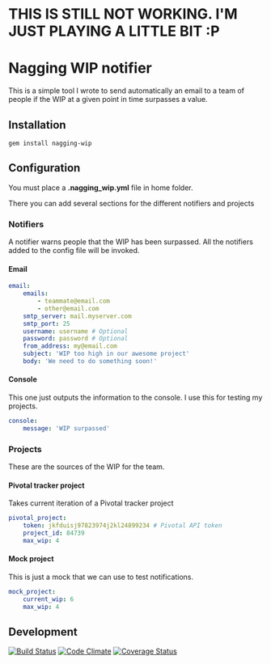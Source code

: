 # THIS IS STILL NOT WORKING. I'M JUST PLAYING A LITTLE BIT :P

# Nagging WIP notifier

This is a simple tool I wrote to send automatically an email to a 
team of people if the WIP at a given point in time surpasses a
value.

## Installation

```
gem install nagging-wip
```

## Configuration

You must place a __.nagging_wip.yml__ file in home folder.

There you can add several sections for the different notifiers and projects

### Notifiers

A notifier warns people that the WIP has been surpassed. All the notifiers added to the config file will be invoked.

#### Email
```yaml
email:
    emails:
        - teammate@email.com
        - other@email.com
    smtp_server: mail.myserver.com
    smtp_port: 25
    username: username # Optional
    password: password # Optional
    from_address: my@email.com
    subject: 'WIP too high in our awesome project'
    body: 'We need to do something soon!'
```

#### Console

This one just outputs the information to the console. I use this for testing my projects.

```yaml
console:
    message: 'WIP surpassed'
```
### Projects

These are the sources of the WIP for the team.

#### Pivotal tracker project

Takes current iteration of a Pivotal tracker project

```yaml
pivotal_project:
    token: jkfduisj97823974j2kl24899234 # Pivotal API token
    project_id: 84739
    max_wip: 4
```

#### Mock project

This is just a mock that we can use to test notifications.

```yaml
mock_project:
    current_wip: 6
    max_wip: 4
```

## Development

[![Build Status](https://travis-ci.org/rafadc/nagging-wip.png?branch=master)](https://travis-ci.org/rafadc/nagging-wip) [![Code Climate](https://codeclimate.com/github/rafadc/nagging-wip.png)](https://codeclimate.com/github/rafadc/nagging-wip) [![Coverage Status](https://coveralls.io/repos/rafadc/nagging-wip/badge.png)](https://coveralls.io/r/rafadc/nagging-wip)
